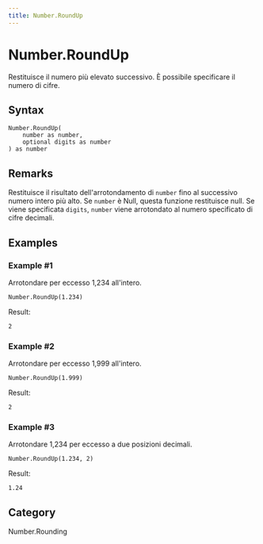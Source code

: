 ```yaml
---
title: Number.RoundUp
---
```


# Number.RoundUp


Restituisce il numero più elevato successivo. È possibile specificare il numero di cifre.


## Syntax

```powerquery
Number.RoundUp(
    number as number,
    optional digits as number
) as number
```


## Remarks

Restituisce il risultato dell'arrotondamento di <code>number</code> fino al successivo numero intero più alto. Se <code>number</code> è Null, questa funzione restituisce null.    Se viene specificata <code>digits</code>, <code>number</code> viene arrotondato al numero specificato di cifre decimali.  


## Examples

### Example #1 
Arrotondare per eccesso 1,234 all&#39;intero.
```powerquery
Number.RoundUp(1.234)
```

Result: 
```powerquery
2
```


### Example #2 
Arrotondare per eccesso 1,999 all&#39;intero.
```powerquery
Number.RoundUp(1.999)
```

Result: 
```powerquery
2
```


### Example #3 
Arrotondare 1,234 per eccesso a due posizioni decimali.
```powerquery
Number.RoundUp(1.234, 2)
```

Result: 
```powerquery
1.24
```




## Category
Number.Rounding
